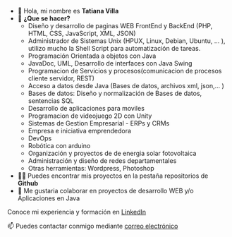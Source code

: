 <ul>
      <li> 👋 Hola, mi nombre es <b>Tatiana Villa</b>
      <li> 👀 <b>¿Que se hacer?</b>
      <ul>
            <li> Diseño y desarrollo de paginas WEB FrontEnd y BackEnd (PHP, HTML, CSS, JavaScript, XML, JSON)</li>
            <li> Administrador de Sistemas Unix (HPUX, Linux, Debian, Ubuntu, ... ), utilizo mucho la Shell Script para automatización de tareas.</li>
            <li> Programación Orientada a objetos con Java </li>
            <li> JavaDoc, UML, Desarrollo de interfaces con Java Swing</li>
            <li>Programacion de Servicios y procesos(comunicacion de procesos cliente servidor, REST)</li>
            <li>Acceso a datos desde Java (Bases de datos, archivos xml, json,... ) </li>
            <li> Bases de datos: Diseño y normalización de Bases de datos, sentencias SQL</li>
            <li>Desarrollo de aplicaciones para moviles</li>
            <li>Programacion de videojuego 2D con Unity</li>
            <li>Sistemas de Gestion Empresarial - ERPs y CRMs</li>
            <li>Empresa e iniciativa emprendedora </li>
            <li>DevOps</li>
            <li> Robótica con arduino </li>
            <li> Organización y proyectos de de energia solar fotovoltaica</li>
            <li> Administración y diseño de redes departamentales</li>
             <li> Otras herramientas: Wordpress, Photoshop</li> 
      </ul>
      <li> 👨‍💻 Puedes encontrar mis proyectos en la pestaña repositorios de <b>Github</b> </li>          
      <li> 💞️ Me gustaria colaborar en proyectos de desarrollo WEB y/o Aplicaciones en Java</li>
</ul>
<p>Conoce mi experiencia y formación en <a href="https://www.linkedin.com/in/tatvil/">LinkedIn</a> </p>
<p>📫 Puedes contactar conmigo mediante <a href="mailto:tatiana@tecnologia-facil.es">correo electrónico</a></p>

 

